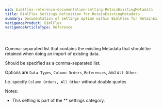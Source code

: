 ```yaml
---
uid: bimlflex-reference-documentation-setting-RetainExistingMetadata
title: BimlFlex Settings Definition for RetainExistingMetadata
summary: Documentation of settings option within BimlFlex for RetainExistingMetadata
varigenceProduct: BimlFlex
varigenceArticleType: Reference
---
```


# 

Comma-separated list that contains the existing Metadata that should be retained when doing an import of existing data.

Should be specified as a comma-separated list.

Options are `Data Types`, `Column Orders`, `References`, and `All Other`.

I.e. specify `Column Orders, All Other` without double quotes

Notes:

* This setting is part of the ** settings category.
